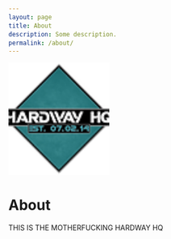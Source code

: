 ```yaml
---
layout: page
title: About
description: Some description.
permalink: /about/
---
```


<img class="img-rounded" src="../assets/img/uploads/HardwayHQlogo.webp" alt="HARDWAY HQ" width="200">

# About

THIS IS THE MOTHERFUCKING HARDWAY HQ
